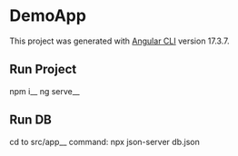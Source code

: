# DemoApp

This project was generated with [Angular CLI](https://github.com/angular/angular-cli) version 17.3.7.

## Run Project
npm i__
ng serve__

## Run DB
cd to src/app__
command: npx json-server db.json

